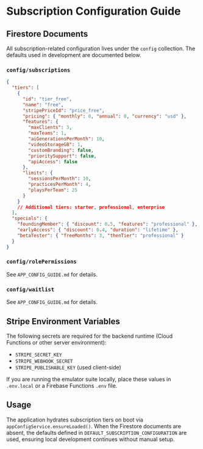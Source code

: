 # Subscription Configuration Guide

## Firestore Documents

All subscription-related configuration lives under the `config` collection. The defaults
used in development are documented below.

### `config/subscriptions`

```json
{
  "tiers": [
    {
      "id": "tier_free",
      "name": "free",
      "stripePriceId": "price_free",
      "pricing": { "monthly": 0, "annual": 0, "currency": "usd" },
      "features": {
        "maxClients": 3,
        "maxTeams": 1,
        "aiGenerationsPerMonth": 10,
        "videoStorageGB": 1,
        "customBranding": false,
        "prioritySupport": false,
        "apiAccess": false
      },
      "limits": {
        "sessionsPerMonth": 10,
        "practicesPerMonth": 4,
        "playsPerTeam": 25
      }
    }
    // Additional tiers: starter, professional, enterprise
  ],
  "specials": {
    "foundingMember": { "discount": 0.5, "features": "professional" },
    "earlyAccess": { "discount": 0.4, "duration": "lifetime" },
    "betaTester": { "freeMonths": 3, "thenTier": "professional" }
  }
}
```

### `config/rolePermissions`
See `APP_CONFIG_GUIDE.md` for details.

### `config/waitlist`
See `APP_CONFIG_GUIDE.md` for details.

## Stripe Environment Variables

The following secrets are required for the backend runtime (Cloud Functions or other server environment):

- `STRIPE_SECRET_KEY`
- `STRIPE_WEBHOOK_SECRET`
- `STRIPE_PUBLISHABLE_KEY` (used client-side)

If you are running the emulator suite locally, place these values in `.env.local` or a Firebase Functions `.env` file.

## Usage

The application hydrates subscription tiers on boot via `appConfigService.ensureLoaded()`. When the Firestore documents
are absent, the defaults defined in `DEFAULT_SUBSCRIPTION_CONFIGURATION` are used, ensuring local development continues
without manual setup.
